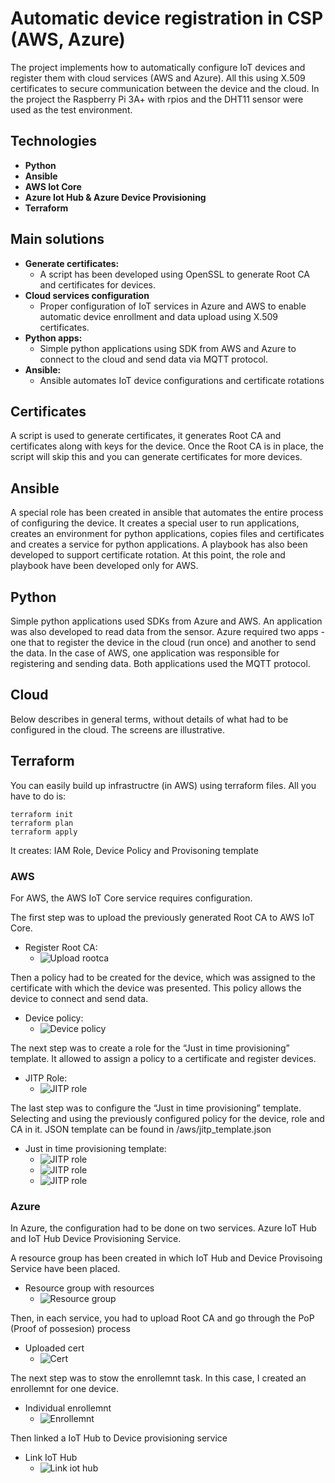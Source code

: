 # Automatic device registration in CSP (AWS, Azure)

The project implements how to automatically configure IoT devices and register them with cloud services (AWS and Azure). 
All this using X.509 certificates to secure communication between the device and the cloud. 
In the project the Raspberry Pi 3A+ with rpios and the DHT11 sensor were used as the test environment.

## Technologies
*   **Python**
*   **Ansible**
*   **AWS Iot Core**
*   **Azure Iot Hub & Azure Device Provisioning**
*   **Terraform**

## Main solutions

* **Generate certificates:**
    * A script has been developed using OpenSSL to generate Root CA and certificates for devices.
* **Cloud services configuration**
    * Proper configuration of IoT services in Azure and AWS to enable automatic device enrollment and data upload using X.509 certificates.
* **Python apps:**
    * Simple python applications using SDK from AWS and Azure to connect to the cloud and send data via MQTT protocol.
* **Ansible:**
    * Ansible automates IoT device configurations and certificate rotations 

## Certificates
A script is used to generate certificates, it generates Root CA and certificates along with keys for the device. 
Once the Root CA is in place, the script will skip this and you can generate certificates for more devices.

## Ansible
A special role has been created in ansible that automates the entire process of configuring the device. 
It creates a special user to run applications, creates an environment for python applications, copies files and certificates and creates a service for python applications.
A playbook has also been developed to support certificate rotation. At this point, the role and playbook have been developed only for AWS.

## Python
Simple python applications used SDKs from Azure and AWS. An application was also developed to read data from the sensor. Azure required two apps - one that to register the device in the cloud (run once) and another to send the data. In the case of AWS, one application was responsible for registering and sending data. Both applications used the MQTT protocol.

## Cloud
Below describes in general terms, without details of what had to be configured in the cloud. The screens are illustrative.

## Terraform
You can easily build up infrastructre (in AWS) using terraform files.
All you have to do is:
```
terraform init
terraform plan
terraform apply
```
It creates: IAM Role, Device Policy and Provisoning template

### AWS
For AWS, the AWS IoT Core service requires configuration.

The first step was to upload the previously generated Root CA to AWS IoT Core.
* Register Root CA:
    * ![Upload rootca](aws/screenshots/register_ca_aws.jpg)


Then a policy had to be created for the device, which was assigned to the certificate with which the device was presented. 
This policy allows the device to connect and send data.
* Device policy:
    * ![Device policy](aws/screenshots/device_policy_aws.jpg)

The next step was to create a role for the “Just in time provisioning” template. 
It allowed to assign a policy to a certificate and register devices.
* JITP Role:
    * ![JITP role](aws/screenshots/jitp_role_aws.jpg)


The last step was to configure the “Just in time provisioning” template. 
Selecting and using the previously configured policy for the device, role and CA in it.
JSON template can be found in /aws/jitp_template.json
* Just in time provisioning template:
    * ![JITP role](aws/screenshots/jitp_template1.jpg)
    * ![JITP role](aws/screenshots/jitp_template2.jpg)
    * ![JITP role](aws/screenshots/jitp_template3.jpg)

### Azure
In Azure, the configuration had to be done on two services. Azure IoT Hub and IoT Hub Device Provisioning Service.

A resource group has been created in which IoT Hub and Device Provisoing Service have been placed.
* Resource group with resources
    * ![Resource group](azure/screenshots/resource_group.jpg)


Then, in each service, you had to upload Root CA and go through the PoP (Proof of possesion) process
* Uploaded cert
    * ![Cert](azure/screenshots/cert.jpg)


The next step was to stow the enrollemnt task. In this case, I created an enrollemnt for one device.
* Individual enrollemnt
    * ![Enrollemnt](azure/screenshots/dps_individual_enrollment.jpg)

Then linked a IoT Hub to Device provisioning service
* Link IoT Hub
    * ![Link iot hub](azure/screenshots/dps_link_iothub.jpg)


